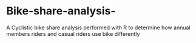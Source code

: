 # Bike-share-analysis-
A Cyclistic bike share analysis performed with R to determine how annual members riders and casual riders use bike differently
